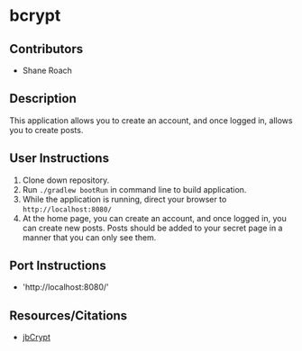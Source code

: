 # bcrypt

## Contributors
- Shane Roach

## Description
This application allows you to create an account, and once logged in, allows you to create posts.

## User Instructions
1. Clone down repository.
2. Run `./gradlew bootRun` in command line to build application.
3. While the application is running, direct your browser to `http://localhost:8080/`
4. At the home page, you can create an account, and once logged in, you can create new posts. 
Posts should be added to your secret page in a manner that you can only see them.


## Port Instructions

- 'http://localhost:8080/'

## Resources/Citations
- [jbCrypt](https://www.mindrot.org/projects/jBCrypt/)
